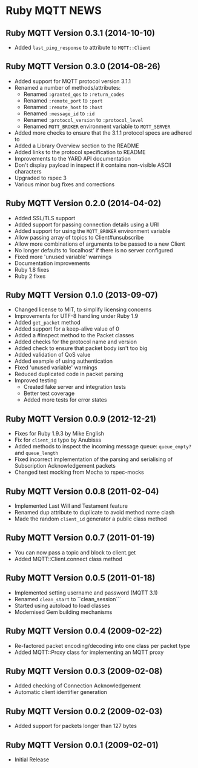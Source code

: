 Ruby MQTT NEWS
==============

Ruby MQTT Version 0.3.1 (2014-10-10)
------------------------------------

* Added ```last_ping_response``` to attribute to ```MQTT::Client```


Ruby MQTT Version 0.3.0 (2014-08-26)
------------------------------------

* Added support for MQTT protocol version 3.1.1
* Renamed a number of methods/attributes:
  - Renamed ```:granted_qos``` to ```:return_codes```
  - Renamed ```:remote_port``` to ```:port```
  - Renamed ```:remote_host``` to ```:host```
  - Renamed ```:message_id``` to ```:id```
  - Renamed ```:protocol_version``` to ```:protocol_level```
  - Renamed ```MQTT_BROKER``` environment variable to ```MQTT_SERVER```
* Added more checks to ensure that the 3.1.1 protocol specs are adhered to
* Added a Library Overview section to the README
* Added links to the protocol specification to README
* Improvements to the YARD API documentation
* Don't display payload in inspect if it contains non-visible ASCII characters
* Upgraded to rspec 3
* Various minor bug fixes and corrections


Ruby MQTT Version 0.2.0 (2014-04-02)
------------------------------------

* Added SSL/TLS support
* Added support for passing connection details using a URI
* Added support for using the ```MQTT_BROKER``` environment variable
* Allow passing array of topics to Client#unsubscribe
* Allow more combinations of arguments to be passed to a new Client
* No longer defaults to ‘localhost’ if there is no server configured
* Fixed more 'unused variable' warnings
* Documentation improvements
* Ruby 1.8 fixes
* Ruby 2 fixes


Ruby MQTT Version 0.1.0 (2013-09-07)
------------------------------------

* Changed license to MIT, to simplify licensing concerns
* Improvements for UTF-8 handling under Ruby 1.9
* Added ```get_packet``` method
* Added support for a keep-alive value of 0
* Added a #inspect method to the Packet classes
* Added checks for the protocol name and version
* Added check to ensure that packet body isn't too big
* Added validation of QoS value
* Added example of using authentication
* Fixed 'unused variable' warnings
* Reduced duplicated code in packet parsing
* Improved testing
  - Created fake server and integration tests
  - Better test coverage
  - Added more tests for error states


Ruby MQTT Version 0.0.9 (2012-12-21)
------------------------------------

* Fixes for Ruby 1.9.3 by Mike English
* Fix for ```client_id``` typo by Anubisss
* Added methods to inspect the incoming message queue: ```queue_empty?``` and ```queue_length```
* Fixed incorrect implementation of the parsing and serialising of Subscription Acknowledgement packets
* Changed test mocking from Mocha to rspec-mocks


Ruby MQTT Version 0.0.8 (2011-02-04)
------------------------------------

* Implemented Last Will and Testament feature
* Renamed dup attribute to duplicate to avoid method name clash
* Made the random ```client_id``` generator a public class method


Ruby MQTT Version 0.0.7 (2011-01-19)
------------------------------------

* You can now pass a topic and block to client.get
* Added MQTT::Client.connect class method


Ruby MQTT Version 0.0.5 (2011-01-18)
------------------------------------

* Implemented setting username and password (MQTT 3.1)
* Renamed ```clean_start``` to ``clean_session```
* Started using autoload to load classes
* Modernised Gem building mechanisms


Ruby MQTT Version 0.0.4 (2009-02-22)
------------------------------------

* Re-factored packet encoding/decoding into one class per packet type
* Added MQTT::Proxy class for implementing an MQTT proxy


Ruby MQTT Version 0.0.3 (2009-02-08)
------------------------------------

* Added checking of Connection Acknowledgement
* Automatic client identifier generation


Ruby MQTT Version 0.0.2 (2009-02-03)
------------------------------------

* Added support for packets longer than 127 bytes


Ruby MQTT Version 0.0.1 (2009-02-01)
------------------------------------

* Initial Release
